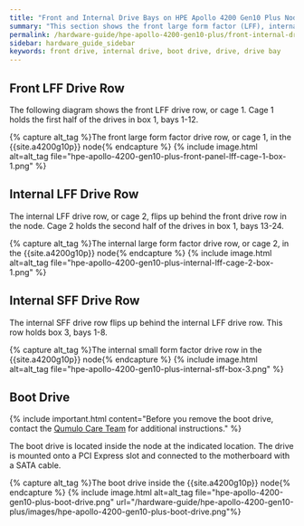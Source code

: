 ```yaml
---
title: "Front and Internal Drive Bays on HPE Apollo 4200 Gen10 Plus Nodes"
summary: "This section shows the front large form factor (LFF), internal LFF, and internal small form factor (SFF) drive bays in HPE Apollo 4200 Gen10 Plus nodes."
permalink: /hardware-guide/hpe-apollo-4200-gen10-plus/front-internal-drives.html
sidebar: hardware_guide_sidebar
keywords: front drive, internal drive, boot drive, drive, drive bay
---
```


## Front LFF Drive Row
The following diagram shows the front LFF drive row, or cage 1. Cage 1 holds the first half of the drives in box 1, bays 1-12.

{% capture alt_tag %}The front large form factor drive row, or cage 1, in the {{site.a4200g10p}} node{% endcapture %}
{% include image.html alt=alt_tag file="hpe-apollo-4200-gen10-plus-front-panel-lff-cage-1-box-1.png" %}

## Internal LFF Drive Row
The internal LFF drive row, or cage 2, flips up behind the front drive row in the node. Cage 2 holds the second half of the drives in box 1, bays 13-24.

{% capture alt_tag %}The internal large form factor drive row, or cage 2, in the {{site.a4200g10p}} node{% endcapture %}
{% include image.html alt=alt_tag file="hpe-apollo-4200-gen10-plus-internal-lff-cage-2-box-1.png" %}

## Internal SFF Drive Row
The internal SFF drive row flips up behind the internal LFF drive row. This row holds box 3, bays 1-8.

{% capture alt_tag %}The internal small form factor drive row in the {{site.a4200g10p}} node{% endcapture %}
{% include image.html alt=alt_tag file="hpe-apollo-4200-gen10-plus-internal-sff-box-3.png" %}

## Boot Drive
{% include important.html content="Before you remove the boot drive, contact the [Qumulo Care Team](https://care.qumulo.com/hc/en-us/articles/115008409408) for additional instructions." %}

The boot drive is located inside the node at the indicated location. The drive is mounted onto a PCI Express slot and connected to the motherboard with a SATA cable.

{% capture alt_tag %}The boot drive inside the {{site.a4200g10p}} node{% endcapture %}
{% include image.html alt=alt_tag file="hpe-apollo-4200-gen10-plus-boot-drive.png" url="/hardware-guide/hpe-apollo-4200-gen10-plus/images/hpe-apollo-4200-gen10-plus-boot-drive.png"%}
